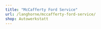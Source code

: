 ```yaml
---
title: "McCafferty Ford Service"
url: /langhorne/mccafferty-ford-service/
shop: Autowerkstatt
---
```

